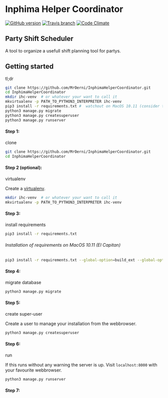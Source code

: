 # Inphima Helper Coordinator
[![GitHub version](https://badge.fury.io/gh/MrOerni%2FInphimaHelperCoordinator.svg)](https://badge.fury.io/gh/MrOerni%2FInphimaHelperCoordinator)
[![Travis branch](https://img.shields.io/travis/MrOerni/InphimaHelperCoordinator/master.svg)]()
[![Code Climate](https://img.shields.io/codeclimate/github/MrOerni/InphimaHelperCoordinator/badges/gpa.svg)]()
## Party Shift Scheduler
A tool to organize a usefull shift planning tool for partys.



## Getting started
tl;dr
```bash
git clone https://github.com/MrOerni/InphimaHelperCoordinator.git
cd InphimaHelperCoordinator
mkdir ihc-venv  # or whatever your want to call it
mkvirtualenv -p PATH_TO_PYTHON3_INTERPRETER ihc-venv
pip3 install -r requirements.txt #  watchout on MacOS 10.11 (consider the tip below)
python3 manage.py migrate
python3 manage.py createsuperuser
python3 manage.py runserver
```


#### Step 1:
clone
```bash
git clone https://github.com/MrOerni/InphimaHelperCoordinator.git
cd InphimaHelperCoordinator
```

#### Step 2 (optional):
virtualenv

Create a [virtualenv](http://docs.python-guide.org/en/latest/dev/virtualenvs/).
```bash
mkdir ihc-venv  # or whatever your want to call it
mkvirtualenv -p PATH_TO_PYTHON3_INTERPRETER ihc-venv
```

#### Step 3:
install requirements

```bash
pip3 install -r requirements.txt
```

###### Installation of requirements on MacOS 10.11 (El Capitan)
```bash
pip3 install -r requirements.txt --global-option=build_ext --global-option="-I$(xcrun --show-sdk-path)/usr/include/sasl"
```

#### Step 4:
migrate database
```bash
python3 manage.py migrate
```

#### Step 5:
create super-user

Create a user to manage your installation from the webbrowser.
```bash
python3 manage.py createsuperuser
```

#### Step 6:
run

If this runs without any warning the server is up. Visit `localhost:8000` with your favourite webbrowser.
```bash
python3 manage.py runserver
```

#### Step 7:

